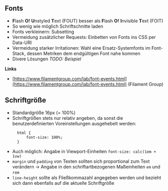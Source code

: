 ## Fonts

* **F**lash **O**f **U**nstyled **T**ext (FOUT) besser als **F**lash **O**f **I**nvisible **T**ext (FOIT)
* So wenig wie möglich Schriftschnitte laden
* Fonts verkleinern: Subsetting
* Vermeidung zusätzlicher Requests: Einbetten von Fonts ins CSS per Data-URI
* Vermeidung starker Irritationen: Wahl eine Ersatz-Systemfonts im Font-Stack, dessen Metriken dem endgültigen Font nahe kommen
* Divere Lösungen *TODO: Beispiel*

**Links**

* [https://www.filamentgroup.com/lab/font-events.html](https://www.filamentgroup.com/lab/font-events.html) (Filament Group)

## Schriftgröße

* Standardgröße 16px (= 100%)
* Schriftgrößen stets nur relativ angeben, da sonst die benutzerdefinierten Voreinstellungen ausgehebelt werden:
  ```
	html {
		font-size: 100%;
	}
  ```
* Auch möglich: Angabe in Viewport-Einheiten `font-size: calc(1em + 1vw)`
* `margin` und `padding` von Texten sollten sich proportional zum Text verändern → Angabe in den schriftartbezogenen Maßeinheiten `em` und `rem`
* `line-height` sollte als Fließkommazahl angegeben werden und bezieht sich dann ebenfalls auf die aktuelle Schriftgröße